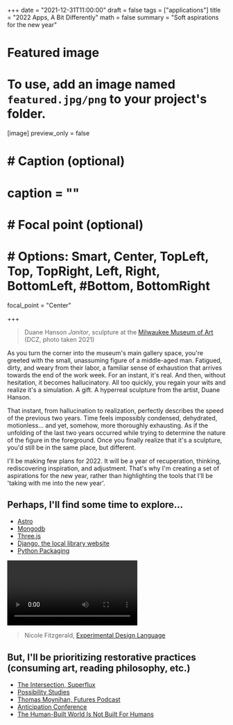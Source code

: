 +++
date = "2021-12-31T11:00:00"
draft = false
tags = ["applications"]
title = "2022 Apps, A Bit Differently"
math = false
summary = "Soft aspirations for the new year"

# Featured image
# To use, add an image named `featured.jpg/png` to your project's folder.
[image]
   preview_only = false
#  # Caption (optional)
#  caption = ""
#
#  # Focal point (optional)
#  # Options: Smart, Center, TopLeft, Top, TopRight, Left, Right, BottomLeft, #Bottom, BottomRight
   focal_point = "Center"

+++

> Duane Hanson *Janitor*, sculpture at the [Milwaukee Museum of Art](https://mam.org/) (DCZ, photo taken 2021)

As you turn the corner into the museum's main gallery space, you're greeted with the small, unassuming
figure of a middle-aged man. Fatigued, dirty, and weary from their labor, a familiar sense of
exhaustion that arrives towards the end of the work week. For an instant, it's real. And then, without hesitation,
it becomes hallucinatory. All too quickly, you regain your wits and realize it's a simulation. A gift.
A hyperreal sculpture from the artist, Duane Hanson.

That instant, from hallucination to realization, perfectly describes the speed of the previous two years.
Time feels impossibly condensed, dehydrated, motionless... and yet, somehow, more thoroughly exhausting.
As if the unfolding of the last two years occurred while trying to determine the  nature of the figure
in the foreground. Once you finally realize that it's a sculpture, you'd still be in the same place, but different.

I'll be making few plans for 2022. It will be a year of recuperation, thinking, rediscovering inspiration,
and adjustment. That's why I'm creating a set of aspirations for the new year, rather than highlighting
the tools that I'll be 'taking with me into the new year'.

## Perhaps, I'll find some time to explore...
* [Astro](https://docs.astro.build/getting-started/)
* [Mongodb](https://www.mongodb.com/)
* [Three.js](https://threejs.org/)
* [Django, the local library website](https://developer.mozilla.org/en-US/docs/Learn/Server-side/Django/Tutorial_local_library_website)
* [Python Packaging](https://antonz.org/python-packaging/)

<video type="video/mp4" src="https://video.twimg.com/tweet_video/E90y027VgAAhMLa.mp4" controls="true" autoplay="true" loop="true" crossorigin="anonymous"></video>

> Nicole Fitzgerald, [Experimental Design Language](https://twitter.com/ninklefitz/status/1431356230056828930)

## But, I'll be prioritizing restorative practices (consuming art, reading philosophy, etc.)
* [The Intersection, Superflux](http://the-intersection.io/)
* [Possibility Studies](https://possibilitystudies.org/)
* [Thomas Moynihan, Futures Podcast](https://futurespodcast.net/episodes/37-thomasmoynihan)
* [Anticipation Conference](http://anticipationconference.org/)
* [The Human-Built World Is Not Built For Humans](https://theconvivialsociety.substack.com/p/the-human-built-world-is-not-built?token=eyJ1c2VyX2lkIjo0MzEwMDA1MywicG9zdF9pZCI6NDM5MzA4MjgsIl8iOiJOVFEwSCIsImlhdCI6MTY0MDM2MTk0MiwiZXhwIjoxNjQwMzY1NTQyLCJpc3MiOiJwdWItNjk4MCIsInN1YiI6InBvc3QtcmVhY3Rpb24ifQ.xnYFQq8Ss_GuHONzJwzHs9cfnQtskgYM7OLPyPiB2iE)

